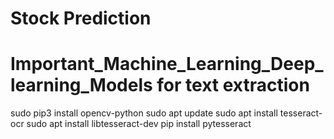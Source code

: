 # Stock Prediction

# Important_Machine_Learning_Deep_learning_Models for text extraction

sudo pip3 install opencv-python
sudo apt update
sudo apt install tesseract-ocr
sudo apt install libtesseract-dev
pip install pytesseract
